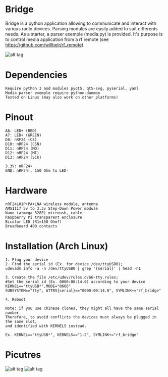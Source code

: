 # Bridge
Bridge is a python application allowing to communicate and interact with various radio devices. Parsing modules are easily added to suit differents needs. As a starter, a parser exemple (media.py) is provided. It's purpose is to control media application from a rf remote (see https://github.com/willbelr/rf_remote).

![alt tag](https://raw.githubusercontent.com/willbelr/rf_bridge/master/pictures/GUI.png)

# Dependencies
	Require python 3 and modules pyqt5, qt5-svg, pyserial, yaml
	Media parser exemple require python-daemon
	Tested on Linux (may also work on other platforms)

# Pinout
	A6: LED+ (RED)
	A7: LED+ (GREEN)
	D8: nRF24 (CE)
	D10: nRF24 (CSN)
	D11: nRF24 (MO)
	D12: nRF24 (MI)
	D13: nRF24 (SCK)

	3.3V: nRF24+
	GND: nRF24-, 150 Ohm to LED-

# Hardware
	nRF24L01P+PA+LNA wireless module, antenna
	AMS1117 5v to 3.3v Step-Down Power module
	Nano (atmega 328P) microusb, cable
	Raspberry Pi transparent enclosure
	Bicolor LED (R1=150 Ohm?)
	Breadboard 400 contacts

# Installation (Arch Linux)
	1. Plug your device
	2. Find the serial id (Ex. for device /dev/ttyUSB0);
	udevadm info -a -n /dev/ttyUSB0 | grep '{serial}' | head -n1

	3. Create the file /etc/udev/rules.d/66-tty.rules;
	#Set the serial id (Ex. 0000:00:14.0) according to your device
	KERNEL=="ttyUSB*",MODE="0666"
	SUBSYSTEM=="tty", ATTRS{serial}=="0000:00:14.0", SYMLINK+="rf_bridge"
	
	4. Reboot
	
	Note: if you use chinese clones, they might all have the same serial number.
	Therefore, to avoid conflicts the devices must always be plugged in the same slot,
	and identified with KERNELS instead.
	
	Ex. KERNEL=="ttyUSB*", KERNELS=="1-2", SYMLINK+="rf_bridge"

# Picutres
![alt tag](https://raw.githubusercontent.com/willbelr/rf_bridge/master/pictures/bridge1.jpg)
![alt tag](https://raw.githubusercontent.com/willbelr/rf_bridge/master/pictures/bridge2.jpg)
